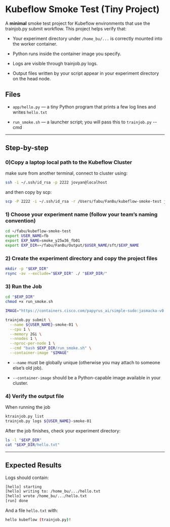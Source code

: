 # Kubeflow Smoke Test (Tiny Project)

A **minimal** smoke test project for Kubeflow environments that use the trainjob.py submit workflow.
This project helps verify that:

- Your experiment directory under `/home_bu/...` is correctly mounted into the worker container.

- Python runs inside the container image you specify.

- Logs are visible through trainjob.py logs.

- Output files written by your script appear in your experiment directory on the head node.

## Files
- `app/hello.py` — a tiny Python program that prints a few log lines and writes `hello.txt`

- `run_smoke.sh` — a launcher script; you will pass this to `trainjob.py` --cmd

---

## Step-by-step

### 0)Copy a laptop local path to the Kubeflow Cluster

make sure from another terminal, connect to cluster using:
```bash
ssh -i ~/.ssh/id_rsa -p 2222 jovyan@localhost
```

and then copy by scp:

```bash
scp -P 2222 -i ~/.ssh/id_rsa -r /Users/fabu/FanBu/kubeflow-smoke-test jovyan@localhost:/home/jovyan/fabu/
```


### 1) Choose your experiment name (follow your team’s naming convention)

```bash
cd ~/fabu/kubeflow-smoke-test
export USER_NAME=fb
export EXP_NAME=smoke_y25w36_fb01
export EXP_DIR=~/fabu/FanBu/Output/$USER_NAME/sft/$EXP_NAME
```

### 2) Create the experiment directory and copy the project files
```bash
mkdir -p "$EXP_DIR"
rsync -av --exclude="$EXP_DIR" ./ "$EXP_DIR/"
```

### 3) Run the Job
```bash
cd "$EXP_DIR"
chmod +x run_smoke.sh

IMAGE="https://containers.cisco.com/papyrus_ai/simple-sudo:jasmacka-v0.0.4"

trainjob.py submit \
  --name ${USER_NAME}-smoke-01 \
  --cpu 1 \
  --memory 2Gi \
  --nnodes 1 \
  --nproc-per-node 1 \
  --cmd "bash $EXP_DIR/run_smoke.sh" \
  --container-image "$IMAGE"
```
- `--name` must be globally unique (otherwise you may attach to someone else’s old job).

- `--container-image` should be a Python-capable image available in your cluster.

### 4) Verify the output file 
When running the job
```bash
ktrainjob.py list
trainjob.py logs ${USER_NAME}-smoke-01
```
After the job finishes, check your experiment directory:
```bash
ls -l "$EXP_DIR"
cat "$EXP_DIR/hello.txt"
```

---

## Expected Results
Logs should contain:
```bash
[hello] starting
[hello] writing to: /home_bu/.../hello.txt
[hello] wrote /home_bu/.../hello.txt
[run] done
```
And a file `hello.txt` with:
```bash
hello kubeflow (trainjob.py)!
```